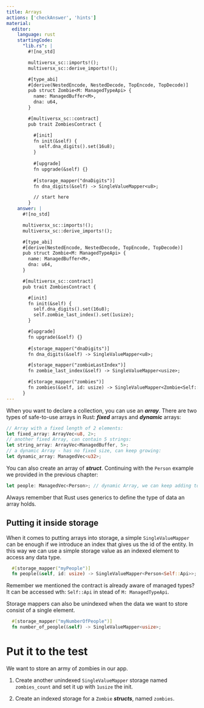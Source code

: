 ```yaml
---
title: Arrays
actions: ['checkAnswer', 'hints']
material:
  editor:
    language: rust
    startingCode:
      "lib.rs": |
        #![no_std]

        multiversx_sc::imports!();
        multiversx_sc::derive_imports!();

        #[type_abi]
        #[derive(NestedEncode, NestedDecode, TopEncode, TopDecode)]
        pub struct Zombie<M: ManagedTypeApi> {
          name: ManagedBuffer<M>,
          dna: u64,
        }

        #[multiversx_sc::contract]
        pub trait ZombiesContract {

          #[init]
          fn init(&self) {
            self.dna_digits().set(16u8);
          }
          
          #[upgrade]
          fn upgrade(&self) {}
      
          #[storage_mapper("dnaDigits")]
          fn dna_digits(&self) -> SingleValueMapper<u8>;

          // start here
        }
    answer: |
      #![no_std]

      multiversx_sc::imports!();
      multiversx_sc::derive_imports!();

      #[type_abi]
      #[derive(NestedEncode, NestedDecode, TopEncode, TopDecode)]
      pub struct Zombie<M: ManagedTypeApi> {
        name: ManagedBuffer<M>,
        dna: u64,
      }

      #[multiversx_sc::contract]
      pub trait ZombiesContract {

        #[init]
        fn init(&self) {
          self.dna_digits().set(16u8);
          self.zombie_last_index().set(1usize);
        }

        #[upgrade]
        fn upgrade(&self) {}
        
        #[storage_mapper("dnaDigits")]
        fn dna_digits(&self) -> SingleValueMapper<u8>;

        #[storage_mapper("zombieLastIndex")]
        fn zombie_last_index(&self) -> SingleValueMapper<usize>;

        #[storage_mapper("zombies")]
        fn zombies(&self, id: usize) -> SingleValueMapper<Zombie<Self::Api>>;
      }
---
```


When you want to declare a collection, you can use an **_array_**. There are two types of safe-to-use arrays in Rust: **_fixed_** arrays and **_dynamic_** arrays:

```rust
// Array with a fixed length of 2 elements:
let fixed_array: ArrayVec<u8, 2>;
// another fixed Array, can contain 5 strings:
let string_array: ArrayVec<ManagedBuffer, 5>;
// a dynamic Array - has no fixed size, can keep growing:
let dynamic_array: ManagedVec<u32>;
```

You can also create an array of **_struct_**. Continuing with the `Person` example we provided in the previous chapter:

```rust
let people: ManagedVec<Person>; // dynamic Array, we can keep adding to it
```

Always remember that Rust uses generics to define the type of data an array holds.


## Putting it inside storage

When it comes to putting arrays into storage, a simple `SingleValueMapper` can be enough if we introduce an index that gives us the id of the entity. In this way we can use a simple storage value as an indexed element to access any data type.

```rust
  #[storage_mapper("myPeople")]
  fn people(&self, id: usize) -> SingleValueMapper<Person<Self::Api>>;
```

Remember we mentioned the contract is already aware of managed types? It can be accessed wth: `Self::Api` in stead of `M: ManagedTypeApi`.

Storage mappers can also be unindexed when the data we want to store consist of a single element.

```rust
  #[storage_mapper("myNumberOfPeople")]
  fn number_of_people(&self) -> SingleValueMapper<usize>;
```

# Put it to the test

We want to store an army of zombies in our app.

1. Create another unindexed `SingleValueMapper` storage named `zombies_count` and set it up with `1usize` the init.

2. Create an indexed storage for a `Zombie` **_structs_**, named `zombies`.

